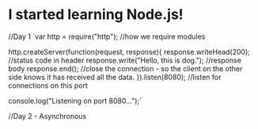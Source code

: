 # I started learning Node.js!


//Day 1
`var http = require("http");   //how we require modules

http.createServer(function(request, response){
	response.writeHead(200);  //status code in header
	response.write("Hello, this is dog.");  //response body
	response.end();  //close the connection - so the client on the other side knows it has received all the data.
}).listen(8080);  //listen for connections on this port

console.log("Listening on port 8080...");`

//Day 2 - Asynchronous
